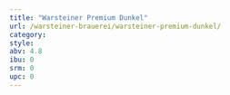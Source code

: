 ```yaml
---
title: "Warsteiner Premium Dunkel"
url: /warsteiner-brauerei/warsteiner-premium-dunkel/
category: 
style: 
abv: 4.8
ibu: 0
srm: 0
upc: 0
---
```


